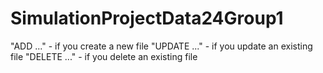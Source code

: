 # SimulationProjectData24Group1

"ADD ..." - if you create a new file
"UPDATE ..." - if you update an existing file
"DELETE ..." - if you delete an existing file

